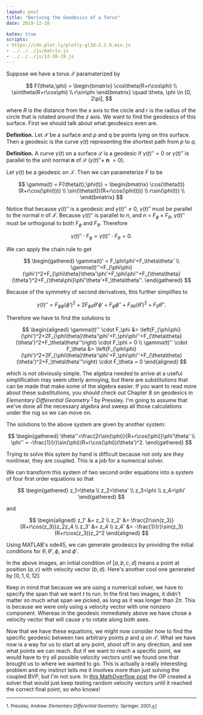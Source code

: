 ```yaml
---
layout: post
title: "Deriving the Geodesics of a Torus"
date: 2019-12-28

katex: true
scripts:
- https://cdn.plot.ly/plotly-gl3d-2.1.0.min.js
- ../../../js/matrix.js
- ../../../js/12-28-19.js
---
```


Suppose we have a torus $\mathcal{T}$ paramaterized by

$$
F(\theta,\phi) = \begin{bmatrix}
\cos\theta(R+r\cos\phi) \\
\sin\theta(R+r\cos\phi) \\
r\sin\phi
\end{bmatrix} \quad \theta, \phi \in [0, 2\pi],
$$

<div class="col-10 offset-1" id="torus"></div>

where $R$ is the distance from the $x$ axis to the circle and $r$ is the radius of the circle that is rotated around the $z$ axis. We want to find the geodesics of this surface. First we should talk about what geodesics even are.

**Definition.** Let $\mathcal{S}$ be a surface and $p$ and $q$ be points lying on this surface. Then a geodesic is the curve $\gamma(t)$ representing the shortest path from $p$ to $q$.

**Definition.** A curve $\gamma(t)$ on a surface $\mathcal{S}$ is a geodesic if $\gamma(t)'' = 0$ or $\gamma(t)''$ is parallel to the unit normal **n** of $\mathcal{S}$ ($\gamma(t)'' \times$ **n** $= 0$).

Let $\gamma(t)$ be a geodesic on $\mathcal{T}$. Then we can parameterize $F$ to be

$$
\gamma(t) = F(\theta(t),\phi(t)) = \begin{bmatrix}
\cos(\theta(t))(R+r\cos(\phi(t))) \\
\sin(\theta(t))(R+r\cos(\phi(t))) \\
r\sin(\phi(t)) \\
\end{bmatrix}
$$

Notice that because $\gamma(t)''$ is a geodesic and $\gamma(t)'' \neq 0$, $\gamma(t)''$ must be parallel to the normal *n* of $\mathcal{T}$. Because $\gamma(t)''$ is parallel to *n*, and *n* = $F_\phi \times F_\theta$, $\gamma(t)''$ must be orthogonal to both $F_\phi$ and $F_\theta$. Therefore

$$\gamma(t)'' \cdot F_\phi=\gamma(t)'' \cdot F_\theta=0.$$

We can apply the chain rule to get

$$
\begin{gathered}
\gamma(t)' = F_\phi\phi'+F_\theta\theta' \\
\gamma(t)''=F_{\phi\phi}(\phi')^2+F_{\phi\theta}\theta'\phi'+F_\phi\phi''+F_{\theta\theta}(\theta')^2+F_{\theta\phi}\phi'\theta'+F_\theta\theta''.
\end{gathered}
$$

Because of the symmetry of second derivatives, this further simplifies to

$$\gamma(t)''=F_{\phi\phi}(\phi')^2+2F_{\phi\theta}\theta'\phi'+F_\phi\phi''+F_{\theta\theta}(\theta')^2+F_\theta\theta''.$$

Therefore we have to find the solutions to

$$
\begin{aligned}
\gamma(t)'' \cdot F_\phi &= \left(F_{\phi\phi}(\phi')^2+2F_{\phi\theta}\theta'\phi'+F_\phi\phi''+F_{\theta\theta}(\theta')^2+F_\theta\theta''\right) \cdot F_\phi = 0 \\
\gamma(t)'' \cdot F_\theta &= \left(F_{\phi\phi}(\phi')^2+2F_{\phi\theta}\theta'\phi'+F_\phi\phi''+F_{\theta\theta}(\theta')^2+F_\theta\theta''\right) \cdot F_\theta = 0
\end{aligned}
$$

which is not obviously simple. The algebra needed to arrive at a useful simplification may seem utterly annoying, but there are substitutions that can be made that make some of the algebra easier. If you want to read more about these substitutions, you should check out Chapter 8 on geodesics in _Elementary Differential Geometry_ <sup><a href="#fn1" id="ref1">1</a></sup> by Pressley. I'm going to assume that we've done all the necessary algebra and sweep all those calculations under the rug so we can move on.

The solutions to the above system are given by another system:

$$
\begin{gathered}
\theta''=\frac{2r\sin(\phi)}{R+r\cos(\phi)}\phi'\theta' \\
\phi'' = -\frac{1}{r}\sin(\phi)(R+r\cos(\phi))(\theta')^2.
\end{gathered}
$$

Trying to solve this sytem by hand is difficult because not only are they nonlinear, they are coupled. This is a job for a numerical solver.

We can transform this system of two second order equations into a system of four first order equations so that

$$
\begin{gathered}
z_1=\theta \\
z_2=\theta' \\
z_3=\phi \\
z_4=\phi'
\end{gathered}
$$

and

$$
\begin{aligned}
z_1' &= z_2 \\
z_2' &= \frac{2r\sin(z_3)}{R+r\cos(z_3)}z_2z_4 \\
z_3' &= z_4 \\
z_4' &= -\frac{1}{r}\sin(z_3)(R+r\cos(z_3))z_2^2
\end{aligned}
$$

Using MATLAB's ode45, we can generate geodesics by providing the initial conditions for $\theta, \theta', \phi,$ and $\phi'$.

<div class="col-10 offset-1" id="tpGeod"></div>

In the above images, an initial condition of $[a, b, c, d]$ means a point at position $(a,c)$ with velocity vector $(b,d)$. Here's another cool one generated by $[0, 1, 0, 12]$:

<div class="col-10 offset-1" id="longWind"></div>

Keep in mind that because we are using a numerical solver, we have to specify the span that we want $t$ to run. In the first two images, it didn't matter so much what span we picked, as long as it was longer than $2\pi$. This is because we were only using a velocity vector with one nonzero component. Whereas in the geodesic immediately above we have chose a velocity vector that will cause $\gamma$ to rotate along both axes.

Now that we have these equations, we might now consider how to find the specific geodesic between two arbitrary points $p$ and $q$ on $\mathcal{T}$. What we have now is a way for us to start at any point, shoot off in any direction, and see what points we can reach. But if we want to reach a specific point, we would have to try all possible velocity vectors until we found one that brought us to where we wanted to go. This is actually a really interesting problem and my instinct tells me it involves more than just solving the coupled BVP, but I'm not sure. In [this MathOverflow post](https://mathoverflow.net/questions/222459/determining-geodesics-between-two-points-in-curved-space) the OP created a solver that would just keep testing random velocity vectors until it reached the correct final point, so who knows!

---
<sup id="fn1">1. Pressley, Andrew. _Elementary Differential Geometry_. Springer, 2001.<a href="#ref1">↩</a></sup>
